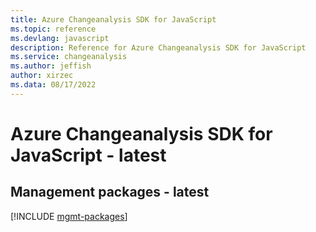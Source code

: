 ```yaml
---
title: Azure Changeanalysis SDK for JavaScript
ms.topic: reference
ms.devlang: javascript
description: Reference for Azure Changeanalysis SDK for JavaScript
ms.service: changeanalysis
ms.author: jeffish
author: xirzec
ms.data: 08/17/2022
---
```

# Azure Changeanalysis SDK for JavaScript - latest

## Management packages - latest
[!INCLUDE [mgmt-packages](changeanalysis-mgmt-index.md)]